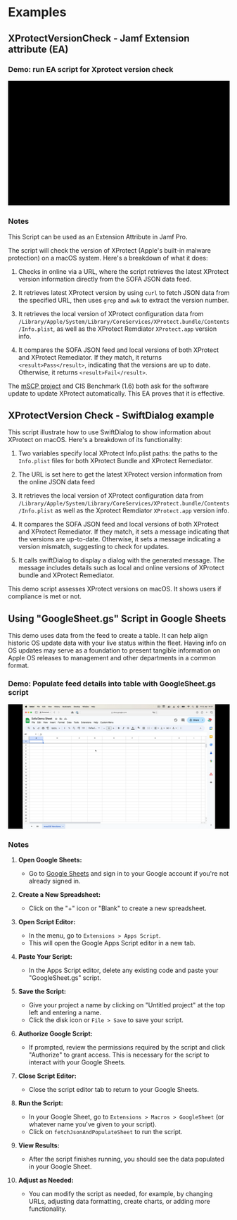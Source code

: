 # Examples




## XProtectVersionCheck - Jamf Extension attribute (EA) 

### Demo: run EA script for Xprotect version check
![Demo gif](./XprotectVersionCheck.gif)

### Notes

This Script can be used as an Extension Attribute in Jamf Pro. 

The script will check the version of XProtect (Apple's built-in malware protection) on a macOS system. Here's a breakdown of what it does:

1. Checks in online via a URL, where the script retrieves the latest XProtect version information directly from the SOFA JSON data feed.

2. It retrieves latest XProtect version by using `curl` to fetch JSON data from the specified URL, then uses `grep` and `awk` to extract the version number.

3. It retrieves the local version of XProtect configuration data from `/Library/Apple/System/Library/CoreServices/XProtect.bundle/Contents/Info.plist`, as well as the XProtect Remdiator `XProtect.app` version info.

4. It compares the SOFA JSON feed and local versions of both XProtect and XProtect Remediator. If they match, it returns `<result>Pass</result>`, indicating that the versions are up to date. Otherwise, it returns `<result>Fail</result>`.

The [mSCP project](https://github.com/usnistgov/macos_security) and CIS Benchmark (1.6) both ask for the software update to update XProtect automatically. This EA proves that it is effective.

## XProtectVersion Check - SwiftDialog example 

This script illustrate how to use SwiftDialog to show information about XProtect on macOS. Here's a breakdown of its functionality:

1. Two variables specify local XProtect Info.plist paths: the paths to the `Info.plist` files for both XProtect Bundle and XProtect Remediator.

2. The URL is set here to get the latest XProtect version information from the online JSON data feed

3. It retrieves the local version of XProtect configuration data from `/Library/Apple/System/Library/CoreServices/XProtect.bundle/Contents/Info.plist` as well as the Xprotect Remdiator `XProtect.app` version info.

4. It compares the SOFA JSON feed and local versions of both XProtect and XProtect Remediator. If they match, it sets a message indicating that the versions are up-to-date. Otherwise, it sets a message indicating a version mismatch, suggesting to check for updates.

5. It calls swiftDialog to display a dialog with the generated message. The message includes details such as local and online versions of XProtect bundle and XProtect Remediator.

This demo script assesses XProtect versions on macOS. It shows users if compliance is met or not.

## Using "GoogleSheet.gs" Script in Google Sheets

This demo uses data from the feed to create a table. It can help align historic OS update data with your live status within the fleet. Having info on OS updates may serve as a foundation to present tangible information on Apple OS releases to management and other departments in a common format.  

### Demo: Populate feed details into table with GoogleSheet.gs script

![Demo gif](./GoogleSheet-fetch-macOS-releases.gif)

### Notes

1. **Open Google Sheets:**
   - Go to [Google Sheets](https://sheets.google.com) and sign in to your Google account if you're not already signed in.

2. **Create a New Spreadsheet:**
   - Click on the "+" icon or "Blank" to create a new spreadsheet.

3. **Open Script Editor:**
   - In the menu, go to `Extensions > Apps Script`.
   - This will open the Google Apps Script editor in a new tab.

4. **Paste Your Script:**
   - In the Apps Script editor, delete any existing code and paste your "GoogleSheet.gs" script.

5. **Save the Script:**
   - Give your project a name by clicking on "Untitled project" at the top left and entering a name.
   - Click the disk icon or `File > Save` to save your script.

6. **Authorize Google Script:**
   - If prompted, review the permissions required by the script and click "Authorize" to grant access. This is necessary for the script to interact with your Google Sheets.

7. **Close Script Editor:**
   - Close the script editor tab to return to your Google Sheets.

8. **Run the Script:**
   - In your Google Sheet, go to `Extensions > Macros > GoogleSheet` (or whatever name you've given to your script).
   - Click on `fetchJsonAndPopulateSheet` to run the script.

9. **View Results:**
   - After the script finishes running, you should see the data populated in your Google Sheet.

10. **Adjust as Needed:**
    - You can modify the script as needed, for example, by changing URLs, adjusting data formatting, create charts, or adding more functionality.
